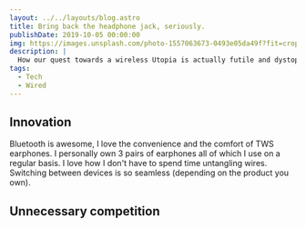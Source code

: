 ```yaml
---
layout: ../../layouts/blog.astro
title: Bring back the headphone jack, seriously.
publishDate: 2019-10-05 00:00:00
img: https://images.unsplash.com/photo-1557063673-0493e05da49f?fit=crop&w=1400&h=700&q=75
description: |
  How our quest towards a wireless Utopia is actually futile and dystopian.
tags:
  - Tech
  - Wired
---
```


## Innovation

Bluetooth is awesome, I love the convenience and the comfort of TWS earphones. I personally own 3 pairs of earphones all of which I use on a regular basis. I love how I don't have to spend time untangling wires. Switching between devices is so seamless (depending on the product you own). 

## Unnecessary competition

## 
